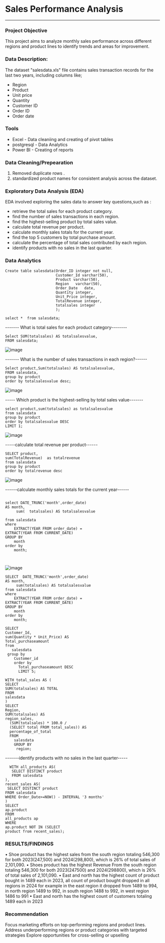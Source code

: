 # Sales Performance Analysis

---
### Project Objective


This project aims to analyze monthly sales performance across different regions and product lines to identify trends and areas for improvement.

### Data Description:

The dataset "salesdata.xls" file  contains sales transaction records for the last two years, including columns like;

- Region
- Product
- Unit price
- Quantity
- Customer ID
- Order ID
- Order date


### Tools

- Excel - Data cleaniing and creating of pivot tables
- postgresql - Data Analytics
- Power BI - Creating of reports


### Data Cleaning/Prepearation


1.	Removed duplicate rows .
2.	standardized product names for consistent analysis across the dataset.


### Exploratory Data Analysis (EDA)

EDA involved exploring the sales data to answer key questions,such as :


-  retrieve the total sales for each product category.
-  find the number of sales transactions in each region.
-  find the highest-selling product by total sales value.
-  calculate total revenue per product.
-  calculate monthly sales totals for the current year.
-  find the top 5 customers by total purchase amount.
-  calculate the percentage of total sales contributed by each region.
-  identify products with no sales in the last quarter.

### Data Analytics



```
Create table salesdata(Order_ID integer not null,
					   Customer_Id varchar(50),
					   Product varchar(50),
					   Region	varchar(50),
					   Order_Date	date,
					   Quantity integer,
					   Unit_Price integer,
					   TotalRevenue integer,
					   totalsales integer
					   );

```



```
select *  from salesdata;
```

------- What is  total sales for each product category--------
 
```
Select SUM(totalsales) AS totalsalesvalue,
FROM salesdata;
```
![image](https://github.com/user-attachments/assets/6fb3f422-72a4-4690-a33c-83470b556947)




------- What is the number of sales transactions in each region?------

```
Select product,Sum(totalsales) AS totalsalesvalue,
FROM salesdata,
group by product
order by totalsalesvalue desc;
```
![image](https://github.com/user-attachments/assets/da522e15-bbe2-4c6f-95be-30f379a47b8d)


----- Which product is the highest-selling  by total sales value-------

```
select product,sum(totalsales) as totalsalesvalue
from salesdata 
group by product
order by totalsalesvalue DESC
LIMIT 1;
```
![image](https://github.com/user-attachments/assets/fd45d72a-b443-404b-864a-bdcb823c7ce6)


 
-----calculate total revenue per product------

```
SELECT product,
sum(TotalRevenue)  as totalrevenue
from salesdata
group by product
order by totalrevenue desc

```
![image](https://github.com/user-attachments/assets/6dc0105e-58e3-4213-8d34-5029cd7445f7)



------calculate monthly sales totals for the current year------
```

select DATE_TRUNC('month',order_date)
AS month,
     sum(  totalsales) AS totalsalesvalue

from salesdata
where
    EXTRACT(YEAR FROM order_date) =
EXTRACT(YEAR FROM CURRENT_DATE)
GROUP BY
    month
order by 
	month;
	
 
```
![image](https://github.com/user-attachments/assets/36271504-815b-44b3-a099-4d8e65288a98)




```
SELECT  DATE_TRUNC('month',order_date)
AS month,
     sum(totalsales) AS totalsalesvalue
from salesdata
where
    EXTRACT(YEAR FROM order_date) =
EXTRACT(YEAR FROM CURRENT_DATE)
GROUP BY
    month
order by 
	month;
 ```



```
SELECT
Customer_Id,
sum(Quantity * Unit_Price) AS
Total_purchaseamount
from
   salesdata
 group by
    Customer_id
	order by
	  Total_purchaseamount DESC
	  LIMIT 5;
```




 ```
WITH total_sales AS (
SELECT
SUM(totalsales) AS TOTAL
FROM 
salesdata
)
 SELECT
 Region,
 SUM(totalsales) AS
 region_sales,
   (SUM(totalsales) * 100.0 /
   (SELECT total FROM total_sales)) AS
   percentage_of_total
   FROM
     salesdata
	 GROUP BY 
	  region;
 
  ``` 




 -------identify products with no sales in the last quarter-----


```
  WITH all_products AS(
   SELECT DISTINCT product
   FROM salesdata
),
recent_sales AS(
 SELECT DISTINCT product
FROM salesdata
WHERE Order_Date>=NOW() - INTERVAL '3 months'
)
SELECT
ap.product
FROM
all_products ap
WHERE
ap.product NOT IN (SELECT
product from recent_sales);

```






### RESULTS/FINDINGS

•	Shoe product has the highest sales from the south region totaling 546,300 for both 2023(247,500) and 2024(298,800), which is 26% of total sales of 2,101,090.
•	Shoes product has the highest Revenue From the south region totaling 546,300 for both 2023(247500)   and 2024(298800), which is 26% of total sales of 2,101,090.
•	East and north has the highest count of product bought  in 1489 each in 2023, all count of product bought dropped in all regions in 2024 for example in the east region it 
        dropped from 1489 to 994, in north region 1489 to 992, in south region 1488 to 992, in west region 1486 to 991
•	East and north has the highest count of customers totaling 1489 each in  2023







### Recommendation


 Focus marketing efforts on top-performing regions and product lines.
 Address underperforming regions or product categories with targeted strategies
 Explore opportunities for cross-selling or upselling

